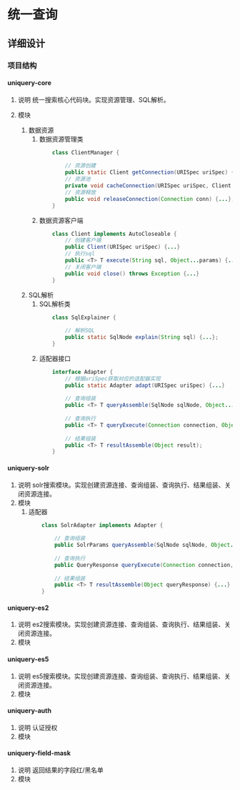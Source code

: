 # 统一查询
## 详细设计

###	项目结构

####	uniquery-core 
1.	说明
	统一搜索核心代码块。实现资源管理、SQL解析。

1.	模块
	1.	数据资源
		1.	数据资源管理类
			~~~java
				class ClientManager {
					
					// 资源创建
					public static Client getConnection(URISpec uriSpec) {...};
					// 资源池
					private void cacheConnection(URISpec uriSpec, Client client) {...};
					// 资源释放
					public void releaseConnection(Connection conn) {...};
				}
			~~~
		1.	数据资源客户端	
			~~~java
				class Client implements AutoCloseable {
					// 创建客户端
					public Client(URISpec uriSpec) {...}
					// 执行sql
					public <T> T execute(String sql, Object...params) {...}
					// 关闭客户端
					public void close() throws Exception {...}
				}
			~~~
	1.	SQL解析
		1.	SQL解析类
			~~~java
				class SqlExplainer {
					
					// 解析SQL
					public static SqlNode explain(String sql) {...};
				}
			~~~
		1.	适配器接口
			~~~java
				interface Adapter {
					// 根据uriSpec获取对应的适配器实现
					public static Adapter adapt(URISpec uriSpec) {...}
					
					// 查询组装
				    public <T> T queryAssemble(SqlNode sqlNode, Object...params);
				    
				    // 查询执行
				    public <T> T queryExecute(Connection connection, Object query);
				    
				    // 结果组装
				    public <T> T resultAssemble(Object result);
				}
			~~~
####	uniquery-solr 
1.	说明 
	solr搜索模块。实现创建资源连接、查询组装、查询执行、结果组装、关闭资源连接。
1.	模块 
	1.	适配器
		~~~java
			class SolrAdapter implements Adapter {
				
				// 查询组装
				public SolrParams queryAssemble(SqlNode sqlNode, Object...params) {...}
				
				// 查询执行
				public QueryResponse queryExecute(Connection connection, Object solrParams) {...}
				
				// 结果组装
				public <T> T resultAssemble(Object queryResponse) {...}
			}
		~~~

####	uniquery-es2
1.	说明 
	es2搜索模块。实现创建资源连接、查询组装、查询执行、结果组装、关闭资源连接。
1.	模块
####	uniquery-es5
1.	说明 
	es5搜索模块。实现创建资源连接、查询组装、查询执行、结果组装、关闭资源连接。
1.	模块
####	uniquery-auth
1.	说明 
	认证授权
1.	模块
####	uniquery-field-mask
1.	说明 
	返回结果的字段红/黑名单
1.	模块